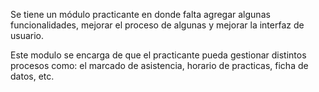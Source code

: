 Se tiene un módulo practicante en donde falta agregar algunas funcionalidades, mejorar el proceso de algunas y mejorar la interfaz de usuario.

Este modulo se encarga de que el practicante pueda gestionar distintos procesos como: el marcado de asistencia, horario de practicas, ficha de datos, etc. 